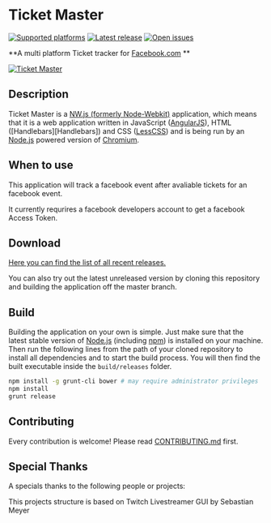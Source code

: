 Ticket Master
===
[![Supported platforms][badge-platforms]][Releases] [![Latest release][badge-release]][Releases] [![Open issues][badge-issues]][Issues]

**A multi platform Ticket tracker for [Facebook.com][Facebook] **

[![Ticket Master][Preview]][Releases]


## Description

Ticket Master is a [NW.js (formerly Node-Webkit)][NW.js] application, which means that it is a web application written in JavaScript ([AngularJS][AngularJS]), HTML ([Handlebars][Handlebars]) and CSS ([LessCSS][LessCSS]) and is being run by an [Node.js][Node.js] powered version of [Chromium][Chromium].


## When to use

This application will track a facebook event after avaliable tickets for an facebook event. 

It currently requrires a facebook developers account to get a facebook Access Token.

## Download

[Here you can find the list of all recent releases.][Releases]

You can also try out the latest unreleased version by cloning this repository and building the application off the master branch.

## Build

Building the application on your own is simple. Just make sure that the latest stable version of [Node.js][Node.js] (including [npm][npm]) is installed on your machine.  
Then run the following lines from the path of your cloned repository to install all dependencies and to start the build process. You will then find the built executable inside the `build/releases` folder.

```bash
npm install -g grunt-cli bower # may require administrator privileges
npm install
grunt release
```


## Contributing

Every contribution is welcome! Please read [CONTRIBUTING.md][Contributing] first.


## Special Thanks

A specials thanks to the following people or projects:

This projects structure is based on Twitch Livestreamer GUI by Sebastian Meyer

  [Preview]: http://i.imgur.com/Z5dUMKQ.png "Preview image"
  [Releases]: https://github.com/AnteWall/TicketMaster/releases "Ticket Master Releases"
  [Issues]: https://github.com/AnteWall/TicketMaster/issues "Ticket Master Issues"
  [Contributing]: https://github.com/AnteWall/TicketMaster/blob/master/CONTRIBUTING.md
  [Facebook]: http://facebook.com "Facebook.com"
  [NW.js]: https://github.com/nwjs/nw.js "NW.js"
  [AngularJS]: http://angularjs.org/ "AngularJS"
  [LessCSS]: http://lesscss.org/ "LessCSS"
  [Chromium]: https://www.chromium.org/ "Chromium"
  [Node.js]: https://nodejs.org "Node.js"
  [npm]: https://npmjs.org "Node Packaged Modules"
  [badge-platforms]: https://img.shields.io/badge/platform-win%20%7C%20osx%20%7C%20linux-green.svg?style=flat-square "Supported platforms"
  [badge-release]: https://img.shields.io/github/release/AnteWall/TicketMaster.svg?style=flat-square "Latest release"
  [badge-issues]: https://img.shields.io/github/issues/AnteWall/TicketMaster.svg?style=flat-square "Open issues"
  
